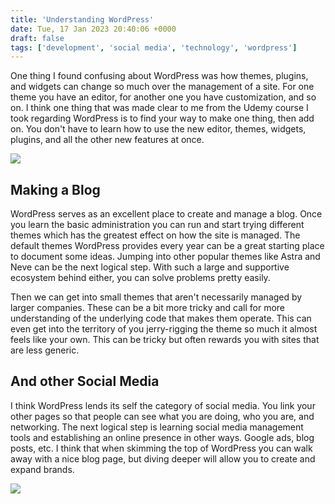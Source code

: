 ```yaml
---
title: 'Understanding WordPress'
date: Tue, 17 Jan 2023 20:40:06 +0000
draft: false
tags: ['development', 'social media', 'technology', 'wordpress']
---
```


One thing I found confusing about WordPress was how themes, plugins, and widgets can change so much over the management of a site. For one theme you have an editor, for another one you have customization, and so on. I think one thing that was made clear to me from the Udemy course I took regarding WordPress is to find your way to make one thing, then add on. You don't have to learn how to use the new editor, themes, widgets, plugins, and all the other new features at once.

![](https://devbthom.com/home/wp-content/uploads/2023/01/Wordpress-add-plugins-screen-1024x683.jpg)

Making a Blog
-------------

WordPress serves as an excellent place to create and manage a blog. Once you learn the basic administration you can run and start trying different themes which has the greatest effect on how the site is managed. The default themes WordPress provides every year can be a great starting place to document some ideas. Jumping into other popular themes like Astra and Neve can be the next logical step. With such a large and supportive ecosystem behind either, you can solve problems pretty easily.

Then we can get into small themes that aren't necessarily managed by larger companies. These can be a bit more tricky and call for more understanding of the underlying code that makes them operate. This can even get into the territory of you jerry-rigging the theme so much it almost feels like your own. This can be tricky but often rewards you with sites that are less generic.

And other Social Media
----------------------

I think WordPress lends its self the category of social media. You link your other pages so that people can see what you are doing, who you are, and networking. The next logical step is learning social media management tools and establishing an online presence in other ways. Google ads, blog posts, etc. I think that when skimming the top of WordPress you can walk away with a nice blog page, but diving deeper will allow you to create and expand brands.

![](https://devbthom.com/home/wp-content/uploads/2023/01/networking-black-connections-1024x683.jpg)